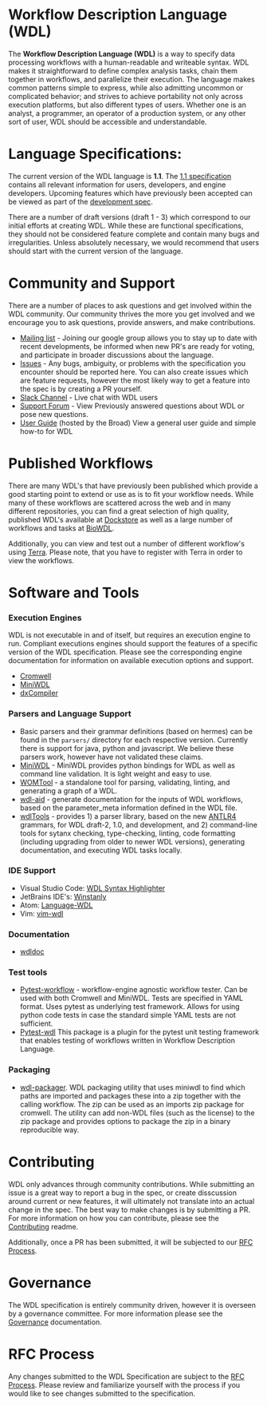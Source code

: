 Workflow Description Language (WDL)
========================================

The **Workflow Description Language (WDL)** is a way to specify data processing workflows with a human-readable and writeable syntax. WDL makes it straightforward to define complex analysis tasks, chain them together in workflows, and parallelize their execution. The language makes common patterns simple to express, while also admitting uncommon or complicated behavior; and strives to achieve portability not only across execution platforms, but also different types of users. Whether one is an analyst, a programmer, an operator of a production system, or any other sort of user, WDL should be accessible and understandable.

# Language Specifications:

The current version of the WDL language is **1.1**. The [1.1 specification](https://github.com/openwdl/wdl/blob/main/versions/1.1/SPEC.md) contains all relevant information for users, developers, and engine developers. Upcoming features which have previously been accepted can be viewed as part of the [development spec](https://github.com/openwdl/wdl/blob/main/versions/development/SPEC.md). 

There are a number of draft versions (draft 1 - 3) which correspond to our initial efforts at creating WDL. While these are functional specifications, they should not be considered feature complete and contain many bugs and irregularities. Unless absolutely necessary, we would recommend that users should start with the current version of the language.


# Community and Support

There are a number of places to ask questions and get involved within the WDL community. Our community thrives the more you get involved and we encourage you to ask questions, provide answers, and make contributions.


- [Mailing list](https://groups.google.com/a/openwdl.org/forum/#!forum/community) - Joining our google group allows you to stay up to date with recent developments, be informed when new PR's are ready for voting, and participate in broader discussions about the language.
- [Issues](https://github.com/OpenWDL/wdl/issues) - Any bugs, ambiguity, or problems with the specification you encounter should be reported here. You can also create issues which are feature requests, however the most likely way to get a feature into the spec is by creating a PR yourself.
- [Slack Channel](https://join.slack.com/t/openwdl/shared_invite/zt-ctmj4mhf-cFBNxIiZYs6SY9HgM9UAVw) - Live chat with WDL users
- [Support Forum](https://bioinformatics.stackexchange.com/search?q=wdl) - View Previously answered questions about WDL or pose new questions. 
- [User Guide](https://support.terra.bio/hc/en-us/sections/360007274612-WDL-Documentation) (hosted by the Broad) View a general user guide and simple how-to for WDL

# Published Workflows 

There are many WDL's that have previously been published which provide a good starting point to extend or use as is to fit your workflow needs. While many of these workflows are scattered across the web and in many different repositories, you can find a great selection of high quality, published WDL's available at [Dockstore](https://dockstore.org/search?entryType=workflows&descriptorType=WDL&searchMode=files) as well as a large number of workflows and tasks at [BioWDL](https://github.com/biowdl).

Additionally, you can view and test out a number of different workflow's using [Terra](https://app.terra.bio). Please note, that you have to register with Terra in order to view the workflows.


# Software and Tools

### Execution Engines

WDL is not executable in and of itself, but requires an execution engine to run. Compliant executions engines should support the features of a specific version of the WDL specification. Please see the corresponding engine documentation for information on available execution options and support. 

- [Cromwell](https://github.com/broadinstitute/cromwell)
- [MiniWDL](https://github.com/chanzuckerberg/miniwdl)
- [dxCompiler](https://github.com/dnanexus/dxCompiler)


### Parsers and Language Support

- Basic parsers and their grammar definitions (based on hermes) can be found in the `parsers/` directory for each respective version. Currently there is support for java, python and javascript. We believe these parsers work, however have not validated these claims.
- [MiniWDL](https://github.com/chanzuckerberg/miniwdl) - MiniWDL provides python bindings for WDL as well as command line validation. It is light weight and easy to use.
- [WOMTool](https://cromwell.readthedocs.io/en/stable/WOMtool/) - a standalone tool for parsing, validating, linting, and generating a graph of a WDL.
- [wdl-aid](https://github.com/biowdl/wdl-aid) - generate documentation for the inputs of WDL workflows, based on the parameter_meta information defined in the WDL file.	
- [wdlTools](https://github.com/dnanexus/wdlTools) - provides 1) a parser library, based on the new [ANTLR4](https://github.com/openwdl/wdl/tree/main/versions/1.0/parsers/antlr4) grammars, for WDL draft-2, 1.0, and development, and 2) command-line tools for sytanx checking, type-checking, linting, code formatting (including upgrading from older to newer WDL versions), generating documentation, and executing WDL tasks locally.

### IDE Support

- Visual Studio Code: [WDL Syntax Highlighter](https://marketplace.visualstudio.com/items?itemName=broadinstitute.wdl)
- JetBrains IDE's: [Winstanly](https://plugins.jetbrains.com/plugin/8154-winstanley-wdl)
- Atom: [Language-WDL](https://atom.io/packages/language-wdl)
- Vim: [vim-wdl](https://github.com/broadinstitute/vim-wdl)

### Documentation

- [wdldoc](https://github.com/stjudecloud/wdldoc)

### Test tools

- [Pytest-workflow](https://github.com/LUMC/pytest-workflow) - workflow-engine agnostic workflow tester. Can be used with both Cromwell and MiniWDL. Tests are specified in YAML format. Uses pytest as underlying test framework. Allows for using python 
code tests in case the standard simple YAML tests are not sufficient.
- [Pytest-wdl](https://github.com/EliLillyCo/pytest-wdl) This package is a plugin for the pytest unit testing framework that enables testing of workflows written in Workflow Description Language.

### Packaging

- [wdl-packager](https://github.com/biowdl/wdl-packager). WDL packaging utility that uses miniwdl to find which paths are imported and packages these into a zip 
  together with the calling workflow. The zip can be used as an imports zip package for cromwell. The utility can add non-WDL files (such as the license) to the
  zip package and provides options to package the zip in a binary reproducible way.

# Contributing

WDL only advances through community contributions. While submitting an issue is a great way to report a bug in the spec, or create disscussion around current or new features, it will ultimately not translate into an actual change in the spec. The best way to make changes is by submitting a PR. For more information on how you can contribute, please see the [Contributing](CONTRIBUTING.md) readme. 

Additionally, once a PR has been submitted, it will be subjected to our [RFC Process](RFC.md).

# Governance

The WDL specification is entirely community driven, however it is overseen by a governance committee. For more information please see the [Governance](GOVERNANCE.md) documentation.

# RFC Process

Any changes submitted to the WDL Specification are subject to the [RFC Process](RFC.md). Please review and familiarize yourself with the process if you would like to see changes submitted to the specification.
